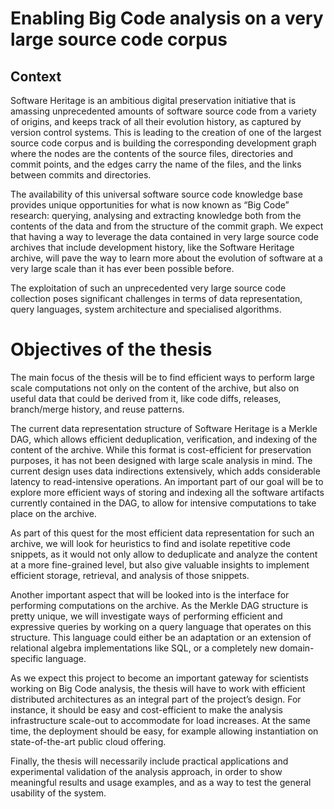 # Enabling Big Code analysis on a very large source code corpus

## Context

Software Heritage is an ambitious digital preservation initiative that is
amassing unprecedented amounts of software source code from a variety of
origins, and keeps track of all their evolution history, as captured by version
control systems. This is leading to the creation of one of the largest source
code corpus and is building the corresponding development graph where the nodes
are the contents of the source files, directories and commit points, and the
edges carry the name of the files, and the links between commits and
directories.

The availability of this universal software source code knowledge base provides
unique opportunities for what is now known as “Big Code” research: querying,
analysing and extracting knowledge both from the contents of the data and from
the structure of the commit graph. We expect that having a way to leverage the
data contained in very large source code archives that include development
history, like the Software Heritage archive, will pave the way to learn more
about the evolution of software at a very large scale than it has ever been
possible before.

The exploitation of such an unprecedented very large source code collection
poses significant challenges in terms of data representation, query languages,
system architecture and specialised algorithms.

# Objectives of the thesis

The main focus of the thesis will be to find efficient ways to perform large
scale computations not only on the content of the archive, but also on useful
data that could be derived from it, like code diffs, releases, branch/merge
history, and reuse patterns.

The current data representation structure of Software Heritage is a Merkle DAG,
which allows efficient deduplication, verification, and indexing of the content
of the archive. While this format is cost-efficient for preservation purposes,
it has not been designed with large scale analysis in mind. The current design
uses data indirections extensively, which adds considerable latency to
read-intensive operations. An important part of our goal will be to explore
more efficient ways of storing and indexing all the software artifacts
currently contained in the DAG, to allow for intensive computations to take
place on the archive.

As part of this quest for the most efficient data representation for such an
archive, we will look for heuristics to find and isolate repetitive code
snippets, as it would not only allow to deduplicate and analyze the content at
a more fine-grained level, but also give valuable insights to implement
efficient storage, retrieval, and analysis of those snippets.

Another important aspect that will be looked into is the interface for
performing computations on the archive. As the Merkle DAG structure is pretty
unique, we will investigate ways of performing efficient and expressive queries
by working on a query language that operates on this structure. This language
could either be an adaptation or an extension of relational algebra
implementations like SQL, or a completely new domain-specific language.

As we expect this project to become an important gateway for scientists working
on Big Code analysis, the thesis will have to work with efficient distributed
architectures as an integral part of the project’s design. For instance, it
should be easy and cost-efficient to make the analysis infrastructure scale-out
to accommodate for load increases. At the same time, the deployment should be
easy, for example allowing instantiation on state-of-the-art public cloud
offering.

Finally, the thesis will necessarily include practical applications and
experimental validation of the analysis approach, in order to show meaningful
results and usage examples, and as a way to test the general usability of the
system.
